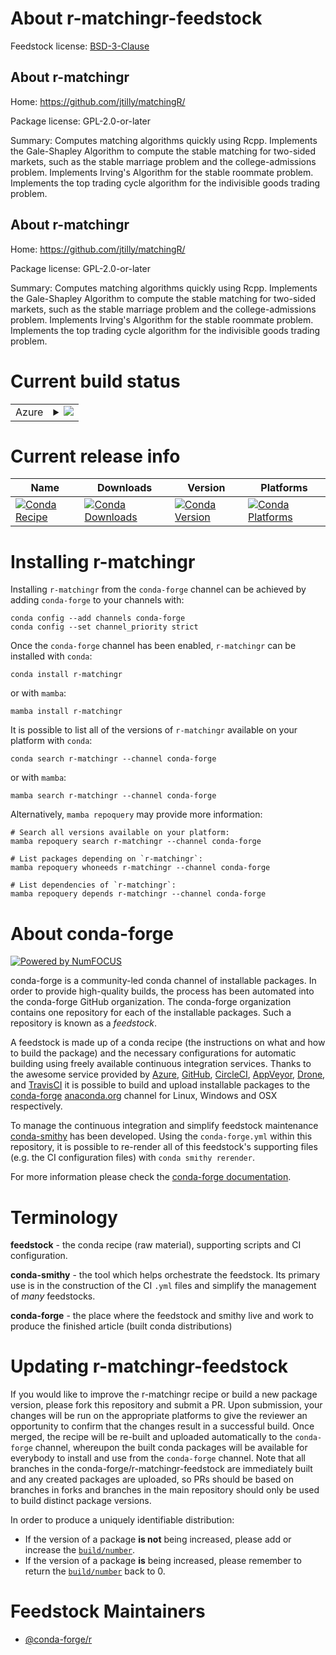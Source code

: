 About r-matchingr-feedstock
===========================

Feedstock license: [BSD-3-Clause](https://github.com/conda-forge/r-matchingr-feedstock/blob/main/LICENSE.txt)


About r-matchingr
-----------------

Home: https://github.com/jtilly/matchingR/

Package license: GPL-2.0-or-later

Summary: Computes matching algorithms quickly using Rcpp. Implements the Gale-Shapley Algorithm to compute the stable matching for two-sided markets, such as the stable marriage problem and the college-admissions problem. Implements Irving's Algorithm for the stable roommate problem. Implements the top trading cycle algorithm for the indivisible goods trading problem.

About r-matchingr
-----------------

Home: https://github.com/jtilly/matchingR/

Package license: GPL-2.0-or-later

Summary: Computes matching algorithms quickly using Rcpp. Implements the Gale-Shapley Algorithm to compute the stable matching for two-sided markets, such as the stable marriage problem and the college-admissions problem. Implements Irving's Algorithm for the stable roommate problem. Implements the top trading cycle algorithm for the indivisible goods trading problem.

Current build status
====================


<table>
    
  <tr>
    <td>Azure</td>
    <td>
      <details>
        <summary>
          <a href="https://dev.azure.com/conda-forge/feedstock-builds/_build/latest?definitionId=11127&branchName=main">
            <img src="https://dev.azure.com/conda-forge/feedstock-builds/_apis/build/status/r-matchingr-feedstock?branchName=main">
          </a>
        </summary>
        <table>
          <thead><tr><th>Variant</th><th>Status</th></tr></thead>
          <tbody><tr>
              <td>linux_64_r_base4.3</td>
              <td>
                <a href="https://dev.azure.com/conda-forge/feedstock-builds/_build/latest?definitionId=11127&branchName=main">
                  <img src="https://dev.azure.com/conda-forge/feedstock-builds/_apis/build/status/r-matchingr-feedstock?branchName=main&jobName=linux&configuration=linux%20linux_64_r_base4.3" alt="variant">
                </a>
              </td>
            </tr><tr>
              <td>linux_64_r_base4.4</td>
              <td>
                <a href="https://dev.azure.com/conda-forge/feedstock-builds/_build/latest?definitionId=11127&branchName=main">
                  <img src="https://dev.azure.com/conda-forge/feedstock-builds/_apis/build/status/r-matchingr-feedstock?branchName=main&jobName=linux&configuration=linux%20linux_64_r_base4.4" alt="variant">
                </a>
              </td>
            </tr><tr>
              <td>osx_64_r_base4.3</td>
              <td>
                <a href="https://dev.azure.com/conda-forge/feedstock-builds/_build/latest?definitionId=11127&branchName=main">
                  <img src="https://dev.azure.com/conda-forge/feedstock-builds/_apis/build/status/r-matchingr-feedstock?branchName=main&jobName=osx&configuration=osx%20osx_64_r_base4.3" alt="variant">
                </a>
              </td>
            </tr><tr>
              <td>osx_64_r_base4.4</td>
              <td>
                <a href="https://dev.azure.com/conda-forge/feedstock-builds/_build/latest?definitionId=11127&branchName=main">
                  <img src="https://dev.azure.com/conda-forge/feedstock-builds/_apis/build/status/r-matchingr-feedstock?branchName=main&jobName=osx&configuration=osx%20osx_64_r_base4.4" alt="variant">
                </a>
              </td>
            </tr><tr>
              <td>win_64_r_base4.3</td>
              <td>
                <a href="https://dev.azure.com/conda-forge/feedstock-builds/_build/latest?definitionId=11127&branchName=main">
                  <img src="https://dev.azure.com/conda-forge/feedstock-builds/_apis/build/status/r-matchingr-feedstock?branchName=main&jobName=win&configuration=win%20win_64_r_base4.3" alt="variant">
                </a>
              </td>
            </tr><tr>
              <td>win_64_r_base4.4</td>
              <td>
                <a href="https://dev.azure.com/conda-forge/feedstock-builds/_build/latest?definitionId=11127&branchName=main">
                  <img src="https://dev.azure.com/conda-forge/feedstock-builds/_apis/build/status/r-matchingr-feedstock?branchName=main&jobName=win&configuration=win%20win_64_r_base4.4" alt="variant">
                </a>
              </td>
            </tr>
          </tbody>
        </table>
      </details>
    </td>
  </tr>
</table>

Current release info
====================

| Name | Downloads | Version | Platforms |
| --- | --- | --- | --- |
| [![Conda Recipe](https://img.shields.io/badge/recipe-r--matchingr-green.svg)](https://anaconda.org/conda-forge/r-matchingr) | [![Conda Downloads](https://img.shields.io/conda/dn/conda-forge/r-matchingr.svg)](https://anaconda.org/conda-forge/r-matchingr) | [![Conda Version](https://img.shields.io/conda/vn/conda-forge/r-matchingr.svg)](https://anaconda.org/conda-forge/r-matchingr) | [![Conda Platforms](https://img.shields.io/conda/pn/conda-forge/r-matchingr.svg)](https://anaconda.org/conda-forge/r-matchingr) |

Installing r-matchingr
======================

Installing `r-matchingr` from the `conda-forge` channel can be achieved by adding `conda-forge` to your channels with:

```
conda config --add channels conda-forge
conda config --set channel_priority strict
```

Once the `conda-forge` channel has been enabled, `r-matchingr` can be installed with `conda`:

```
conda install r-matchingr
```

or with `mamba`:

```
mamba install r-matchingr
```

It is possible to list all of the versions of `r-matchingr` available on your platform with `conda`:

```
conda search r-matchingr --channel conda-forge
```

or with `mamba`:

```
mamba search r-matchingr --channel conda-forge
```

Alternatively, `mamba repoquery` may provide more information:

```
# Search all versions available on your platform:
mamba repoquery search r-matchingr --channel conda-forge

# List packages depending on `r-matchingr`:
mamba repoquery whoneeds r-matchingr --channel conda-forge

# List dependencies of `r-matchingr`:
mamba repoquery depends r-matchingr --channel conda-forge
```


About conda-forge
=================

[![Powered by
NumFOCUS](https://img.shields.io/badge/powered%20by-NumFOCUS-orange.svg?style=flat&colorA=E1523D&colorB=007D8A)](https://numfocus.org)

conda-forge is a community-led conda channel of installable packages.
In order to provide high-quality builds, the process has been automated into the
conda-forge GitHub organization. The conda-forge organization contains one repository
for each of the installable packages. Such a repository is known as a *feedstock*.

A feedstock is made up of a conda recipe (the instructions on what and how to build
the package) and the necessary configurations for automatic building using freely
available continuous integration services. Thanks to the awesome service provided by
[Azure](https://azure.microsoft.com/en-us/services/devops/), [GitHub](https://github.com/),
[CircleCI](https://circleci.com/), [AppVeyor](https://www.appveyor.com/),
[Drone](https://cloud.drone.io/welcome), and [TravisCI](https://travis-ci.com/)
it is possible to build and upload installable packages to the
[conda-forge](https://anaconda.org/conda-forge) [anaconda.org](https://anaconda.org/)
channel for Linux, Windows and OSX respectively.

To manage the continuous integration and simplify feedstock maintenance
[conda-smithy](https://github.com/conda-forge/conda-smithy) has been developed.
Using the ``conda-forge.yml`` within this repository, it is possible to re-render all of
this feedstock's supporting files (e.g. the CI configuration files) with ``conda smithy rerender``.

For more information please check the [conda-forge documentation](https://conda-forge.org/docs/).

Terminology
===========

**feedstock** - the conda recipe (raw material), supporting scripts and CI configuration.

**conda-smithy** - the tool which helps orchestrate the feedstock.
                   Its primary use is in the construction of the CI ``.yml`` files
                   and simplify the management of *many* feedstocks.

**conda-forge** - the place where the feedstock and smithy live and work to
                  produce the finished article (built conda distributions)


Updating r-matchingr-feedstock
==============================

If you would like to improve the r-matchingr recipe or build a new
package version, please fork this repository and submit a PR. Upon submission,
your changes will be run on the appropriate platforms to give the reviewer an
opportunity to confirm that the changes result in a successful build. Once
merged, the recipe will be re-built and uploaded automatically to the
`conda-forge` channel, whereupon the built conda packages will be available for
everybody to install and use from the `conda-forge` channel.
Note that all branches in the conda-forge/r-matchingr-feedstock are
immediately built and any created packages are uploaded, so PRs should be based
on branches in forks and branches in the main repository should only be used to
build distinct package versions.

In order to produce a uniquely identifiable distribution:
 * If the version of a package **is not** being increased, please add or increase
   the [``build/number``](https://docs.conda.io/projects/conda-build/en/latest/resources/define-metadata.html#build-number-and-string).
 * If the version of a package **is** being increased, please remember to return
   the [``build/number``](https://docs.conda.io/projects/conda-build/en/latest/resources/define-metadata.html#build-number-and-string)
   back to 0.

Feedstock Maintainers
=====================

* [@conda-forge/r](https://github.com/conda-forge/r/)

